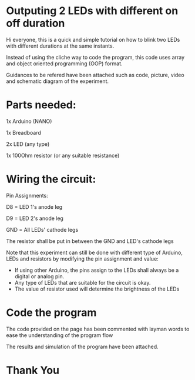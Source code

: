 # Outputing 2 LEDs with different on off duration

Hi everyone, this is a quick and simple tutorial on how to blink two LEDs with different durations at the same instants. 

Instead of using the cliche way to code the program, this code uses array and object oriented programming (OOP) format.

Guidances to be refered have been attached such as code, picture, video and schematic diagram of the experiment.

# Parts needed:

1x Arduino (NANO)

1x Breadboard

2x LED (any type)

1x 100Ohm resistor (or any suitable resistance)

# Wiring the circuit:

Pin Assignments:

D8  = LED 1's anode leg

D9  = LED 2's anode leg

GND = All LEDs' cathode legs 

The resistor shall be put in between the GND and LED's cathode legs

Note that this experiment can still be done with different type of Arduino, LEDs and resistors by modifying the pin assignment and value:

- If using other Arduino, the pins assign to the LEDs shall always be a digital or analog pin.
- Any type of LEDs that are suitable for the circuit is okay.
- The value of resistor used will determine the brightness of the LEDs

# Code the program

The code provided on the page has been commented with layman words to ease the understanding of the program flow

The results and simulation of the program have been attached.


# Thank You
